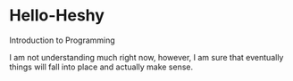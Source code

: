 # Hello-Heshy

Introduction to Programming

I am not understanding much right now, however, I am sure that eventually things will fall into place and actually make sense.
